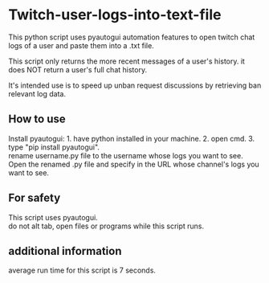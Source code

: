 # Twitch-user-logs-into-text-file
This python script uses pyautogui automation features to open twitch chat logs of a user and paste them into a .txt file.

This script only returns the more recent messages of a user's history.
it does NOT return a user's full chat history.

It's intended use is to speed up unban request discussions by retrieving ban relevant log data.

## How to use
Install pyautogui:
    1. have python installed in your machine.
    2. open cmd.
    3. type "pip install pyautogui". <br>
rename username.py file to the username whose logs you want to see. <br>
Open the renamed .py file and specify in the URL whose channel's logs you want to see.

## For safety
This script uses pyautogui. <br>
do not alt tab, open files or programs while this script runs.

## additional information
average run time for this script is 7 seconds.
